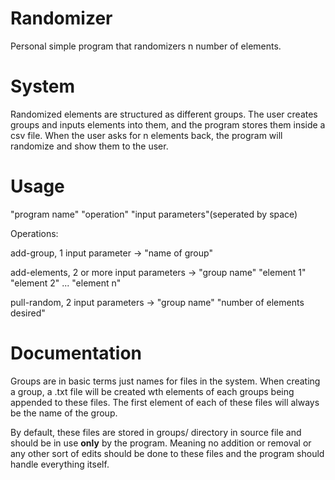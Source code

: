 # Randomizer

Personal simple program that randomizers n number of elements.

# System
Randomized elements are structured as different groups. The user creates groups and inputs elements into them, and the program stores them inside a csv file. When the user asks for n elements back, the program will randomize and show them to the user.

# Usage
"program name" "operation" "input parameters"(seperated by space)

Operations:

add-group, 1 input parameter -> "name of group"

add-elements, 2 or more input parameters -> "group name" "element 1" "element 2" ... "element n" 

pull-random, 2 input parameters -> "group name" "number of elements desired" 

# Documentation
Groups are in basic terms just names for files in the system. When creating a group, a .txt file will be created wth elements of each groups being appended to these files. The first element of each of these files will always be the name of the group.

By default, these files are stored in groups/ directory in source file and should be in use **only** by the program. Meaning no addition or removal or any other sort of edits should be done to these files and the program should handle everything itself.